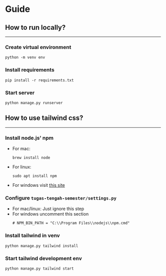 # Guide

## How to run locally?
---

### Create virtual environment
```
python -m venv env
```

### Install requirements
```
pip install -r requirements.txt
```

### Start server
```
python manage.py runserver
```

## How to use tailwind css?
---

### Install node.js' npm
- For mac:
  ```
  brew install node
  ```
- For linux:
  ```
  sudo apt install npm
  ```
- For windows visit [this site](https://nodejs.org/en/download/)

### Configure `tugas-tengah-semester/settings.py`
- For mac/linux: Just ignore this step
- For windows uncomment this section
  ```
  # NPM_BIN_PATH = "C:\\Program Files\\nodejs\\npm.cmd"
  ```

### Install tailwind in venv
```
python manage.py tailwind install
```

### Start tailwind development env
```
python manage.py tailwind start
```